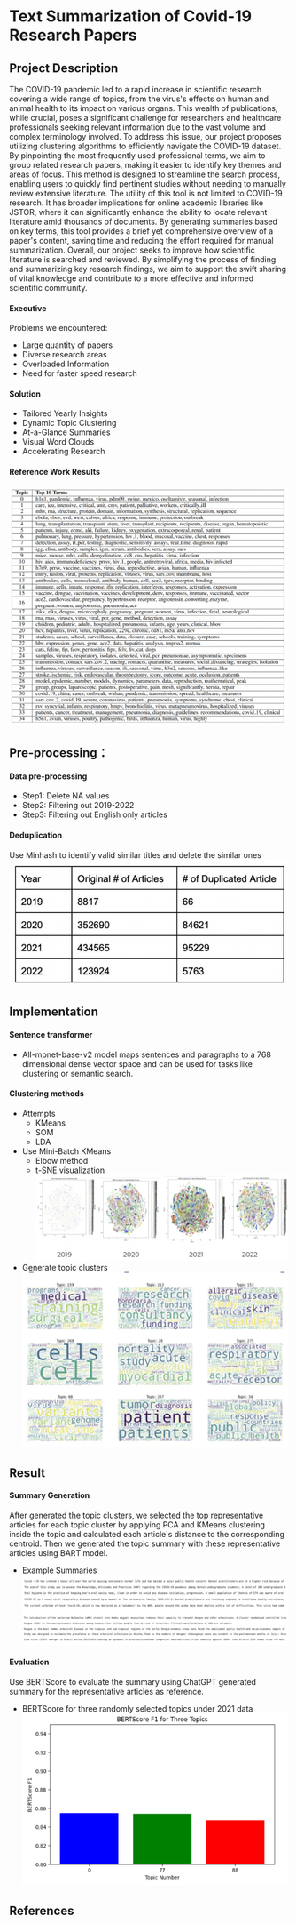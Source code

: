 # Text Summarization of Covid-19 Research Papers

## Project Description
The COVID-19 pandemic led to a rapid increase in scientific research covering a wide range of topics, from the virus's effects on human and animal health to its impact on various organs. This wealth of publications, while crucial, poses a significant challenge for researchers and healthcare professionals seeking relevant information due to the vast volume and complex terminology involved. To address this issue, our project proposes utilizing clustering algorithms to efficiently navigate the COVID-19 dataset. By pinpointing the most frequently used professional terms, we aim to group related research papers, making it easier to identify key themes and areas of focus. This method is designed to streamline the search process, enabling users to quickly find pertinent studies without needing to manually review extensive literature. The utility of this tool is not limited to COVID-19 research. It has broader implications for online academic libraries like JSTOR, where it can significantly enhance the ability to locate relevant literature amid thousands of documents. By generating summaries based on key terms, this tool provides a brief yet comprehensive overview of a paper's content, saving time and reducing the effort required for manual summarization. Overall, our project seeks to improve how scientific literature is searched and reviewed. By simplifying the process of finding and summarizing key research findings, we aim to support the swift sharing of vital knowledge and contribute to a more effective and informed scientific community.

#### Executive
Problems we encountered:
- Large quantity of papers
- Diverse research areas
- Overloaded Information
- Need for faster speed research
#### Solution
- Tailored Yearly Insights
- Dynamic Topic Clustering
- At-a-Glance Summaries
- Visual Word Clouds
- Accelerating Research
#### Reference Work Results
![Photo](p2)




## Pre-processing：
#### Data pre-processing
- Step1: Delete NA values
- Step2: Filtering out 2019-2022
- Step3: Filtering out English only articles
#### Deduplication
Use Minhash to identify valid similar titles and delete the similar ones
![Photo](P1)


## Implementation
#### Sentence transformer
- All-mpnet-base-v2 model maps sentences and paragraphs to a 768 dimensional dense vector space and can be used for tasks like clustering or semantic search.
#### Clustering methods
- Attempts
  - KMeans
  - SOM
  - LDA
- Use Mini-Batch KMeans
  - Elbow method
  - t-SNE visualization
  ![Photo](P3.png)
- Generate topic clusters
  ![Photo](P4.png)



## Result
#### Summary Generation
After generated the topic clusters, we selected the top representative articles for each topic cluster by applying PCA and KMeans clustering inside the topic and calculated each article's distance to the corresponding centroid. Then we generated the topic summary with these representative articles using BART model. 
- Example Summaries
 ![Photo](P5.png)
#### Evaluation
Use BERTScore to evaluate the summary using ChatGPT generated summary for the representative articles as reference.
- BERTScore for three randomly selected topics under 2021 data
![Photo](P6.png)

## References

